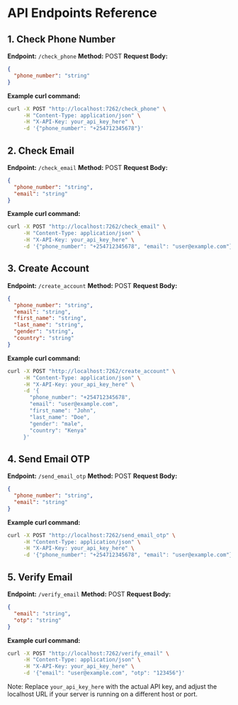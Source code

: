 # API Endpoints Reference

## 1. Check Phone Number
**Endpoint:** `/check_phone`
**Method:** POST
**Request Body:**
```json
{
  "phone_number": "string"
}
```
**Example curl command:**
```bash
curl -X POST "http://localhost:7262/check_phone" \
     -H "Content-Type: application/json" \
     -H "X-API-Key: your_api_key_here" \
     -d '{"phone_number": "+254712345678"}'
```

## 2. Check Email
**Endpoint:** `/check_email`
**Method:** POST
**Request Body:**
```json
{
  "phone_number": "string",
  "email": "string"
}
```
**Example curl command:**
```bash
curl -X POST "http://localhost:7262/check_email" \
     -H "Content-Type: application/json" \
     -H "X-API-Key: your_api_key_here" \
     -d '{"phone_number": "+254712345678", "email": "user@example.com"}'
```

## 3. Create Account
**Endpoint:** `/create_account`
**Method:** POST
**Request Body:**
```json
{
  "phone_number": "string",
  "email": "string",
  "first_name": "string",
  "last_name": "string",
  "gender": "string",
  "country": "string"
}
```
**Example curl command:**
```bash
curl -X POST "http://localhost:7262/create_account" \
     -H "Content-Type: application/json" \
     -H "X-API-Key: your_api_key_here" \
     -d '{
       "phone_number": "+254712345678",
       "email": "user@example.com",
       "first_name": "John",
       "last_name": "Doe",
       "gender": "male",
       "country": "Kenya"
     }'
```

## 4. Send Email OTP
**Endpoint:** `/send_email_otp`
**Method:** POST
**Request Body:**
```json
{
  "phone_number": "string",
  "email": "string"
}
```
**Example curl command:**
```bash
curl -X POST "http://localhost:7262/send_email_otp" \
     -H "Content-Type: application/json" \
     -H "X-API-Key: your_api_key_here" \
     -d '{"phone_number": "+254712345678", "email": "user@example.com"}'
```

## 5. Verify Email
**Endpoint:** `/verify_email`
**Method:** POST
**Request Body:**
```json
{
  "email": "string",
  "otp": "string"
}
```
**Example curl command:**
```bash
curl -X POST "http://localhost:7262/verify_email" \
     -H "Content-Type: application/json" \
     -H "X-API-Key: your_api_key_here" \
     -d '{"email": "user@example.com", "otp": "123456"}'
```

Note: Replace `your_api_key_here` with the actual API key, and adjust the localhost URL if your server is running on a different host or port.